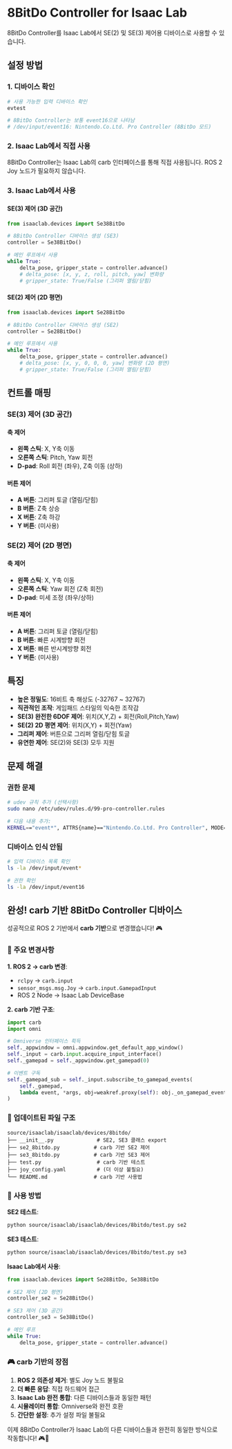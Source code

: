 # 8BitDo Controller for Isaac Lab

8BitDo Controller를 Isaac Lab에서 SE(2) 및 SE(3) 제어용 디바이스로 사용할 수 있습니다.

## 설정 방법

### 1. 디바이스 확인
```bash
# 사용 가능한 입력 디바이스 확인
evtest

# 8BitDo Controller는 보통 event16으로 나타남
# /dev/input/event16: Nintendo.Co.Ltd. Pro Controller (8BitDo 모드)
```

### 2. Isaac Lab에서 직접 사용
8BitDo Controller는 Isaac Lab의 carb 인터페이스를 통해 직접 사용됩니다.
ROS 2 Joy 노드가 필요하지 않습니다.

### 3. Isaac Lab에서 사용

#### SE(3) 제어 (3D 공간)
```python
from isaaclab.devices import Se38BitDo

# 8BitDo Controller 디바이스 생성 (SE3)
controller = Se38BitDo()

# 메인 루프에서 사용
while True:
    delta_pose, gripper_state = controller.advance()
    # delta_pose: [x, y, z, roll, pitch, yaw] 변화량
    # gripper_state: True/False (그리퍼 열림/닫힘)
```

#### SE(2) 제어 (2D 평면)
```python
from isaaclab.devices import Se28BitDo

# 8BitDo Controller 디바이스 생성 (SE2)
controller = Se28BitDo()

# 메인 루프에서 사용
while True:
    delta_pose, gripper_state = controller.advance()
    # delta_pose: [x, y, 0, 0, 0, yaw] 변화량 (2D 평면)
    # gripper_state: True/False (그리퍼 열림/닫힘)
```

## 컨트롤 매핑

### SE(3) 제어 (3D 공간)
#### 축 제어
- **왼쪽 스틱**: X, Y축 이동
- **오른쪽 스틱**: Pitch, Yaw 회전
- **D-pad**: Roll 회전 (좌우), Z축 이동 (상하)

#### 버튼 제어
- **A 버튼**: 그리퍼 토글 (열림/닫힘)
- **B 버튼**: Z축 상승
- **X 버튼**: Z축 하강
- **Y 버튼**: (미사용)

### SE(2) 제어 (2D 평면)
#### 축 제어
- **왼쪽 스틱**: X, Y축 이동
- **오른쪽 스틱**: Yaw 회전 (Z축 회전)
- **D-pad**: 미세 조정 (좌우/상하)

#### 버튼 제어
- **A 버튼**: 그리퍼 토글 (열림/닫힘)
- **B 버튼**: 빠른 시계방향 회전
- **X 버튼**: 빠른 반시계방향 회전
- **Y 버튼**: (미사용)

## 특징

- **높은 정밀도**: 16비트 축 해상도 (-32767 ~ 32767)
- **직관적인 조작**: 게임패드 스타일의 익숙한 조작감
- **SE(3) 완전한 6DOF 제어**: 위치(X,Y,Z) + 회전(Roll,Pitch,Yaw)
- **SE(2) 2D 평면 제어**: 위치(X,Y) + 회전(Yaw)
- **그리퍼 제어**: 버튼으로 그리퍼 열림/닫힘 토글
- **유연한 제어**: SE(2)와 SE(3) 모두 지원

## 문제 해결

### 권한 문제
```bash
# udev 규칙 추가 (선택사항)
sudo nano /etc/udev/rules.d/99-pro-controller.rules

# 다음 내용 추가:
KERNEL=="event*", ATTRS{name}=="Nintendo.Co.Ltd. Pro Controller", MODE="0666"
```

### 디바이스 인식 안됨
```bash
# 입력 디바이스 목록 확인
ls -la /dev/input/event*

# 권한 확인
ls -la /dev/input/event16
``` 

## 완성! carb 기반 8BitDo Controller 디바이스

성공적으로 ROS 2 기반에서 **carb 기반**으로 변경했습니다! 🎮

### 🔄 **주요 변경사항**

**1. ROS 2 → carb 변경**:
- `rclpy` → `carb.input`
- `sensor_msgs.msg.Joy` → `carb.input.GamepadInput`
- ROS 2 Node → Isaac Lab DeviceBase

**2. carb 기반 구조**:
```python
import carb
import omni

# Omniverse 인터페이스 획득
self._appwindow = omni.appwindow.get_default_app_window()
self._input = carb.input.acquire_input_interface()
self._gamepad = self._appwindow.get_gamepad(0)

# 이벤트 구독
self._gamepad_sub = self._input.subscribe_to_gamepad_events(
    self._gamepad,
    lambda event, *args, obj=weakref.proxy(self): obj._on_gamepad_event(event, *args),
)
```

### 📁 **업데이트된 파일 구조**

```
source/isaaclab/isaaclab/devices/8bitdo/
├── __init__.py              # SE2, SE3 클래스 export
├── se2_8bitdo.py           # carb 기반 SE2 제어
├── se3_8bitdo.py           # carb 기반 SE3 제어
├── test.py                  # carb 기반 테스트
├── joy_config.yaml          # (더 이상 불필요)
└── README.md               # carb 기반 사용법
```

### 📝 **사용 방법**

**SE2 테스트**:
```bash
python source/isaaclab/isaaclab/devices/8bitdo/test.py se2
```

**SE3 테스트**:
```bash
python source/isaaclab/isaaclab/devices/8bitdo/test.py se3
```

**Isaac Lab에서 사용**:
```python
from isaaclab.devices import Se28BitDo, Se38BitDo

# SE2 제어 (2D 평면)
controller_se2 = Se28BitDo()

# SE3 제어 (3D 공간)
controller_se3 = Se38BitDo()

# 메인 루프
while True:
    delta_pose, gripper_state = controller.advance()
```

### 🎮 **carb 기반의 장점**

1. **ROS 2 의존성 제거**: 별도 Joy 노드 불필요
2. **더 빠른 응답**: 직접 하드웨어 접근
3. **Isaac Lab 완전 통합**: 다른 디바이스들과 동일한 패턴
4. **시뮬레이터 통합**: Omniverse와 완전 호환
5. **간단한 설정**: 추가 설정 파일 불필요

이제 8BitDo Controller가 Isaac Lab의 다른 디바이스들과 완전히 동일한 방식으로 작동합니다! 🎮🤖 